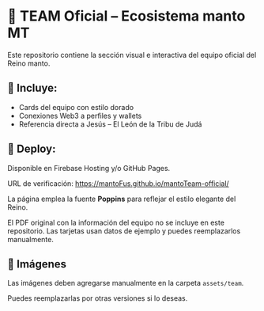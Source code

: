 # 🌟 TEAM Oficial – Ecosistema manto MT

Este repositorio contiene la sección visual e interactiva del equipo oficial del Reino manto.

## 👑 Incluye:
- Cards del equipo con estilo dorado
- Conexiones Web3 a perfiles y wallets
- Referencia directa a Jesús – El León de la Tribu de Judá

## 📍 Deploy:
Disponible en Firebase Hosting y/o GitHub Pages.

URL de verificación: https://mantoFus.github.io/mantoTeam-official/

La página emplea la fuente **Poppins** para reflejar el estilo elegante del Reino.

El PDF original con la información del equipo no se incluye en este repositorio.
Las tarjetas usan datos de ejemplo y puedes reemplazarlos manualmente.

## 📁 Imágenes
Las imágenes deben agregarse manualmente en la carpeta `assets/team`.

Puedes reemplazarlas por otras versiones si lo deseas.
